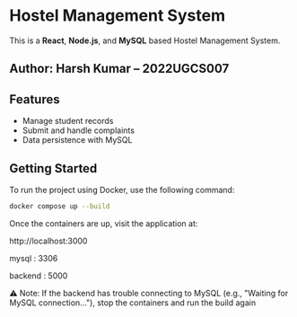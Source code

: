 # Hostel Management System

This is a **React**, **Node.js**, and **MySQL** based Hostel Management System.
## Author: Harsh Kumar – 2022UGCS007

## Features

- Manage student records
- Submit and handle complaints
- Data persistence with MySQL

## Getting Started

To run the project using Docker, use the following command:

```bash
docker compose up --build
```

Once the containers are up, visit the application at:

http://localhost:3000

mysql : 3306

backend : 5000

⚠️ Note: If the backend has trouble connecting to MySQL (e.g., "Waiting for MySQL connection..."), stop the containers and run the build again

